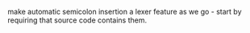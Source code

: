 make automatic semicolon insertion a lexer feature as we go - start by requiring
that source code contains them.
